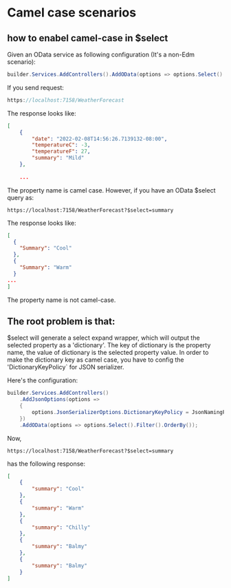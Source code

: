 # Camel case scenarios

## how to enabel camel-case in $select

Given an OData service as following configuration (It's a non-Edm scenario):
```C#
builder.Services.AddControllers().AddOData(options => options.Select().Filter().OrderBy());
```

If you send request: 
```C#
https://localhost:7158/WeatherForecast
```

The response looks like:
```json
[
    {
        "date": "2022-02-08T14:56:26.7139132-08:00",
        "temperatureC": -3,
        "temperatureF": 27,
        "summary": "Mild"
    },
    
    ...
```

The property name is camel case. However, if you have an OData $select query as:

```
https://localhost:7158/WeatherForecast?$select=summary
```
The response looks like:
```json
[
  {
    "Summary": "Cool"
  },
  {
    "Summary": "Warm"
  }
...
]

```

The property name is not camel-case. 

## The root problem is that: 

$select will generate a select expand wrapper, which will output the selected property as a 'dictionary'. The key of dictionary is the property name, the value of dictionary is the selected property value.
In order to make the dictionary key as camel case, you have to config the 'DictionaryKeyPolicy` for JSON serializer.

Here's the configuration:

```C#
builder.Services.AddControllers()
    .AddJsonOptions(options =>
    {
        options.JsonSerializerOptions.DictionaryKeyPolicy = JsonNamingPolicy.CamelCase;
    })
    .AddOData(options => options.Select().Filter().OrderBy());
```

Now, 
```
https://localhost:7158/WeatherForecast?$select=summary
```
has the following response:

```json
[
    {
        "summary": "Cool"
    },
    {
        "summary": "Warm"
    },
    {
        "summary": "Chilly"
    },
    {
        "summary": "Balmy"
    },
    {
        "summary": "Balmy"
    }
]
```
